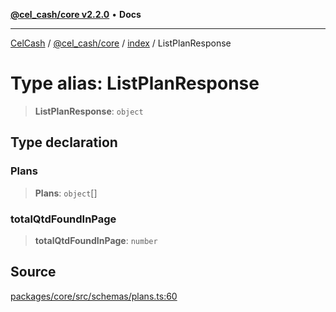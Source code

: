 [**@cel_cash/core v2.2.0**](../../README.md) • **Docs**

***

[CelCash](../../../../packages.md) / [@cel\_cash/core](../../README.md) / [index](../README.md) / ListPlanResponse

# Type alias: ListPlanResponse

> **ListPlanResponse**: `object`

## Type declaration

### Plans

> **Plans**: `object`[]

### totalQtdFoundInPage

> **totalQtdFoundInPage**: `number`

## Source

[packages/core/src/schemas/plans.ts:60](https://github.com/Pyxlab/celcash/blob/9e2eeefc75067a4b86d18d5bb144eb4446f097c2/packages/core/src/schemas/plans.ts#L60)
